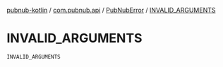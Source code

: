 [pubnub-kotlin](../../index.md) / [com.pubnub.api](../index.md) / [PubNubError](index.md) / [INVALID_ARGUMENTS](./-i-n-v-a-l-i-d_-a-r-g-u-m-e-n-t-s.md)

# INVALID_ARGUMENTS

`INVALID_ARGUMENTS`